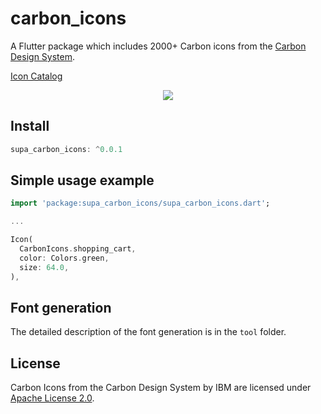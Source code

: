 # carbon_icons

A Flutter package which includes 2000+ Carbon icons from the [Carbon Design System](https://github.com/carbon-design-system/carbon).

[Icon Catalog](https://www.carbondesignsystem.com/guidelines/icons/library/)

<p align="center">
<img height="auto" width="auto" src="https://raw.githubusercontent.com/thanhtunguet/carbon-icons/master/preview/preview.png" />
</p>

## Install

```dart
supa_carbon_icons: ^0.0.1
```

## Simple usage example

```dart
import 'package:supa_carbon_icons/supa_carbon_icons.dart';

...

Icon(
  CarbonIcons.shopping_cart,
  color: Colors.green,
  size: 64.0,
),
```

## Font generation

The detailed description of the font generation is in the `tool` folder.

## License

Carbon Icons from the Carbon Design System by IBM are licensed under [Apache License 2.0](https://github.com/carbon-design-system/carbon/blob/main/LICENSE).
